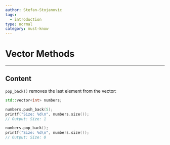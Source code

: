 ```yaml
---
author: Stefan-Stojanovic
tags:
  - introduction
type: normal
category: must-know
---
```


# Vector Methods

---

## Content

`pop_back()` removes the last element from the vector:

```cpp
std::vector<int> numbers;

numbers.push_back(5);
printf("Size: %d\n", numbers.size());  
// Output: Size: 1

numbers.pop_back();
printf("Size: %d\n", numbers.size());
// Output: Size: 0
```


